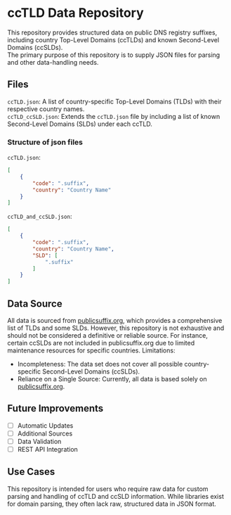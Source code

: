 # ccTLD Data Repository

This repository provides structured data on public DNS registry suffixes, including country Top-Level Domains (ccTLDs) and known Second-Level Domains (ccSLDs).\
The primary purpose of this repository is to supply JSON files for parsing and other data-handling needs.

## Files

`ccTLD.json`: A list of country-specific Top-Level Domains (TLDs) with their respective country names.\
`ccTLD_ccSLD.json`: Extends the `ccTLD.json` file by including a list of known Second-Level Domains (SLDs) under each ccTLD.

### Structure of json files

`ccTLD.json`: 
```json
[
    {
        "code": ".suffix",
        "country": "Country Name"
    }
]
```
`ccTLD_and_ccSLD.json`: 
```json
[
    {
        "code": ".suffix",
        "country": "Country Name",
        "SLD": [
            ".suffix"
        ]
    }
]
```

## Data Source

All data is sourced from <a href="https://publicsuffix.org/">publicsuffix.org</a>, which provides a comprehensive list of TLDs and some SLDs. However, this repository is not exhaustive and should not be considered a definitive or reliable source. For instance, certain ccSLDs are not included in publicsuffix.org due to limited maintenance resources for specific countries.
Limitations:

* Incompleteness: The data set does not cover all possible country-specific Second-Level Domains (ccSLDs).
* Reliance on a Single Source: Currently, all data is based solely on <a href="https://publicsuffix.org/">publicsuffix.org</a>.

## Future Improvements

- [ ] Automatic Updates
- [ ] Additional Sources
- [ ] Data Validation
- [ ] REST API Integration

## Use Cases

This repository is intended for users who require raw data for custom parsing and handling of ccTLD and ccSLD information. While libraries exist for domain parsing, they often lack raw, structured data in JSON format.
